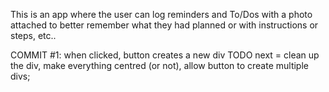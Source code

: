 This is an app where the user can log reminders and To/Dos with a photo attached to better remember what they had planned or with instructions or steps, etc..

COMMIT #1: when clicked, button creates a new div
TODO next = clean up the div, make everything centred (or not), allow button to create multiple divs;

